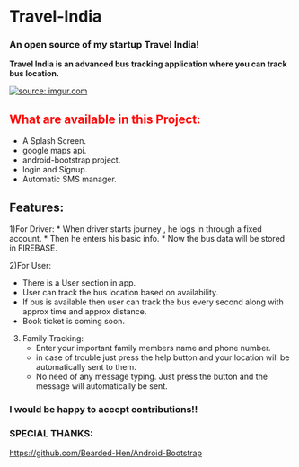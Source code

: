 # Travel-India
<h3>An open source of my startup Travel India!</h3>

<b>Travel India is an advanced bus tracking application where you can track bus location.</b>

  <a href="https://imgur.com/37CJwke"><img src="https://i.imgur.com/37CJwke.png" title="source: imgur.com" /></a>
<h2><b><font color="red">What are available in this Project:</font></b></h2>

* A Splash Screen.
* google maps api.
* android-bootstrap project.
* login and Signup.
* Automatic SMS manager.

<h2><b>Features:</b></h2>
1)For Driver:
   * When driver starts journey , he logs in through a fixed account.
   * Then he enters his basic info.
   * Now the bus data will be stored in FIREBASE.
   
   
2)For User:
   * There is a User section in app.
   * User can track the bus location based on availability.
   * If bus is available then user can track the bus every second along with approx time and approx distance.
   * Book ticket is coming soon.

3) Family Tracking:
   * Enter your important family members name and phone number.
   * in case of trouble just press the help button and your location will be automatically sent to them.
   * No need of any message typing. Just press the button and the message will automatically be sent.
   

<h3>
I would be happy to accept contributions!!
</h3>

<h3>SPECIAL THANKS:</h3>

https://github.com/Bearded-Hen/Android-Bootstrap

   
